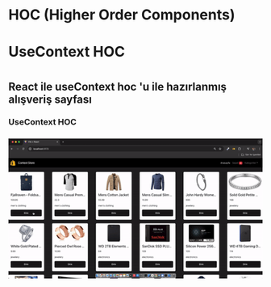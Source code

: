# HOC (Higher Order Components)

<h1>UseContext HOC<h1>

<h2> React ile useContext hoc 'u ile hazırlanmış alışveriş sayfası </h2>

<h3>UseContext HOC<h3>

<img src="usecontexthoc.gif"/>
